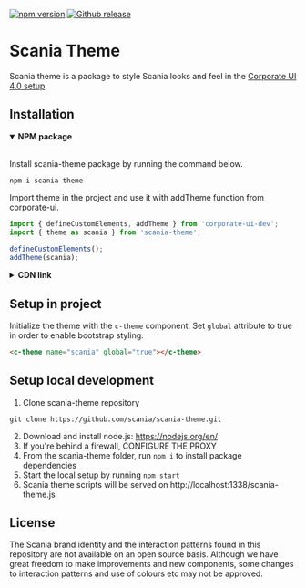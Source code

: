 [![npm version](http://img.shields.io/npm/v/scania-theme.svg?style=flat&color=1081C2)](https://npmjs.org/package/scania-theme)
[![Github release](https://img.shields.io/github/v/tag/scania/scania-theme.svg?label=release&color=1081C2)](https://github.com/scania/scania-theme/releases)

# Scania Theme

Scania theme is a package to style Scania looks and feel in the [Corporate UI 4.0 setup](https://github.com/scania/corporate-ui-dev/).

## Installation

<details open>
 <summary><strong>NPM package</strong></summary>
<br/>
 
Install scania-theme package by running the command below.
 
```shell
npm i scania-theme
```

Import theme in the project and use it with addTheme function from corporate-ui.

```js
import { defineCustomElements, addTheme } from 'corporate-ui-dev'; 
import { theme as scania } from 'scania-theme'; 
 
defineCustomElements(); 
addTheme(scania);
```

</details>

<details>
<summary><strong>CDN link</strong></summary>
<br/>
 
Add link to the script by adding the following to the head element. Make sure to include scania-theme script BEFORE the corporate-ui script.
 
**SUBJECT TO CHANGE!**
 
```html
<script src="https://static.scania.com/build/global/themes/scania/1.x/scania-theme.js"></script>
<script src="https://static.scania.com/build/global/4.x/corporate-ui/corporate-ui.js"></script>
```

Replace `x` with [available releases](https://www.npmjs.com/package/scania-theme).

</details>

## Setup in project

Initialize the theme with the `c-theme` component. Set `global` attribute to true in order to enable bootstrap styling.

```html
<c-theme name="scania" global="true"></c-theme>
```

## Setup local development

1. Clone scania-theme repository

```shell
git clone https://github.com/scania/scania-theme.git
```

2. Download and install node.js: https://nodejs.org/en/
3. If you're behind a firewall, CONFIGURE THE PROXY
4. From the scania-theme folder, run `npm i` to install package dependencies
5. Start the local setup by running `npm start`
6. Scania theme scripts will be served on http://localhost:1338/scania-theme.js

## License

The Scania brand identity and the interaction patterns found in this repository are not available on an open source basis. Although we have great freedom to make improvements and new components, some changes to interaction patterns and use of colours etc may not be approved.
